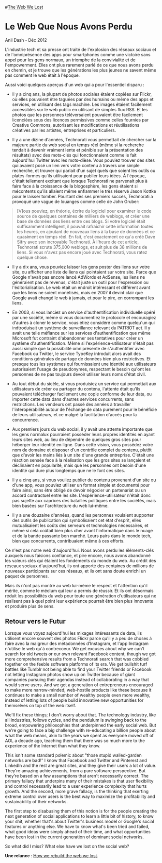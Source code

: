 #[The Web We Lost](http://dashes.com/anil/2012/12/the-web-we-lost.html)

# Le Web Que Nous Avons Perdu

Anil Dash - Déc 2012

L'industrie tech et sa presse ont traité de l'explosion des réseaux sociaux et de l'omniprésence des apps pour smartphones comme une victoire sans appel pour les gens normaux, un triomphe de la convivialité et de l'empowerment. Elles ont plus rarement parlé de ce que nous avons perdu en chemin, et je trouve que les générations les plus jeunes ne savent même pas comment le web était à l'époque. 

Aussi voici quelques aperçus d'un web qui a pour l'essentiel disparu : 

- Il y a cinq ans, la plupart de photos sociales étaient copiées sur Flickr, où elles pouvaient être taguées par des humains ou même des apps et services, en utilisant des tags machine. Les images étaient facilement accessibles sur le web public en utilisant de simples flux RSS. Et les photos que les personnes téléversaient pouvaient être facilement licenciées sous des licences permissives comme celles fournies par Creative Commons, autorisant les modifications et réutilisations créatives par les artistes, entreprises et particuliers.

- Il y a une dizine d'années, Technorati vous permettait de chercher sur la majeure partie du web social en temps réel (même si la recherche tendait à devenir vraiment lente et pénible sur la présentation des résultats) avec des mots-clés qui fonctionnaient comme le fait aujourd'hui Twitter avec les mots-dièse. Vous pouviez trouver des sites qui avaient posé un lien vers votre contenu à travers une simple recherche, et trouver qui parlait d'un sujet quels que soient les outils ou plates-formes qu'ils utilisaient pour publier leurs idées. À l'époque, c'était tellement excitant que lorsque Technorati ne parvenait plus à faire face à la croissance de la blogosphère, les gens étaient si mécontents qu'ils allaient même enflammer le très réservé Jason Kottke pour le laisser tomber. Pourtant dès ses premiers succès, Technorati a provoqué une vague de louanges comme celle de John Gruber:

<blockquote>[V]ous pouviez, en théorie, écrire du logiciel pour examiner le code source de quelques centaines de milliers de weblogs, et créer une base de données des liens entre ces blogs. Si votre logiciel était suffisamment intelligent, il pouvait rafraîchir cette information toutes les heures, en ajoutant de nouveaux liens à la base de données et ce quasiment en temps réel. En fait, c'est exactement ce qu'a créé Dave Sifry avec son incroyable Technorati. À l'heure de cet article, Technorati scrute 375,000 weblogs, et suit plus de 38 millions de liens. Si vous n'avez pas encore joué avec Technorati, vous ratez quelque chose.</blockquote>

- Il y a dix ans, vous pouviez laisser les gens poster des liens sur votre site, ou afficher une liste de liens qui pointaient sur votre site. Parce que Google n'avait pas encore lancé AdWords et AdSense, les liens ne généraient pas de revenus, c'était juste un outil pour l'expression ou l'éditorialisation. Le web était un endroit intéressant et différent avant que les liens ne soient monétisés, mais en 2007 il devint clair que Google avait changé le web à jamais, et pour le pire, en corrompant les liens.

- En 2003, si vous lanciez un service d'authentification individuelle opéré par une société, même si vous documentiez le protocole et encouragiez d'autres à cloner le service, vous étiez considéré comme quelqu'un qui indtroduisait un système de surveillance relevant du PATRIOT act. Il y avait une telle méfiance sur les services d'authentification que même Microsoft fut contraint d'abandonner ses tentatives pour créer un système d'authentification. Même si l'expérience-utilisateur n'était pas aussi simple que la possibilité omniprésente de s'authentifier avec Facebook ou Twitter, le service TypeKey introduit alors avait des conditions générales de partage de données bien plus restrictives. Et presque tous les systèmes qui fournissaient une identité aux utilisateurs autorisaient l'usage de pseudonymes, respectant le besoin qu'ont les personnes de ne pas toujours devoir utiliser leurs noms d'état civil.

- Au tout début du sicèle, si vous produisiez un service qui permettait aux utilisateurs de créer ou partager du contenu, l'attente était qu'ils pouvaient télécharger facilement une copie conforme de leur data, ou importer cette data dans d'autres services concurrents, sans restrictions. Les vendeurs ont passé des années à travailler l'interopérabilité autour de l'échange de data purement pour le bénéficie de leurs utilisateurs, et ce malgré la facilitation d'accès pour la concurrence.

- Aux premiers jours du web social, il y avait une attente importante que les gens normalux pourraient posséder leurs propres identités en ayant leurs sites web, au lieu de dépendre de quelques gros sites pour héberger leur identité en ligne. Dans cette vision, vous possédez votre nom de domaine et disposer d'un contrôle complet du contenu, plutôt que d'avoir les mains liés à un site d'une grande entreprise. C'était une réaction sensée face à la réalisation que les gros sites se lançaient et déclinaient en popularité, mais que les personnes ont besoin d'une identité qui dure plus longtemps que ne le font ces sites.

- Il y a cinq ans, si vous vouliez publier du contenu provenant d'un site ou d'une app, vous pouviez utiliser un format simple et documenté pour faire ainsi, sans être obligé de devoir négocier un partenariat ou un accord contractuel entre les site. L'expérience-utilisateur n'était donc pas sujette aux caprices des batailles politiques entre les sociétés, mais bien basées sur l'architecture du web lui-même.

- Il y a une douzaine d'années, quand les personnes voulaient supporter des outils de publication qui symbolisaient cet état d'esprit, elles mutualisaient les coûts des serveurs et technologies nécessaires, et même si cela coûtait bien plus cher avant l'informatique dans le nuage et de la bande passante bon marché. Leurs pairs dans le monde tech, bien que concurrents, contribuaient même à ces efforts.

Ce n'est pas notre web d'aujourd'hui. Nous avons perdu les éléments-clés auxquels nous faisions confiance, et pire encore, nous avons abandonné les valeurs clés qui étaient les fondements du monde du web. Au crédit des réseaux sociaux d'aujourd'hui, ils ont apporté des centaines de millions de nouveaux participants sur ces réseaux, et ils ont sans doute enrichi un paquet de personnes.

Mais ils n'ont pas montré au web lui-même le respect et l'attention qu'il mérite, comme le médium qui leur a permis de réussir. Et ils ont désormais réduit les possibilités du web pour toute une génération d'utilisateurs qui ne réalisent pas à quel point leur expérience pourrait être bien plus innovante et produire plus de sens.


## Retour vers le Futur

Lorsque vous voyez aujourd'hui les mixages intéressants de data, ils utilisent encore souvent des photos Flickr parce qu'il y a peu de choses à faire avec la maigreur des métadonnées d'Instagram, et l'app Instagram n'utilise le web qu'à contrecoeur. We get excuses about why we can't search for old tweets or our own relevant Facebook content, though we got more comprehensive results from a Technorati search that was cobbled together on the feeble software platforms of its era. We get bullshit turf battles like Tumblr not being able to find your Twitter friends or Facebook not letting Instagram photos show up on Twitter because of giant companies pursuing their agendas instead of collaborating in a way that would serve users. And we get a generation of entrepreneurs encouraged to make more narrow-minded, web-hostile products like these because it continues to make a small number of wealthy people even more wealthy, instead of letting lots of people build innovative new opportunities for themselves on top of the web itself.

We'll fix these things; I don't worry about that. The technology industry, like all industries, follows cycles, and the pendulum is swinging back to the broad, empowering philosophies that underpinned the early social web. But we're going to face a big challenge with re-educating a billion people about what the web means, akin to the years we spent as everyone moved off of AOL a decade ago, teaching them that there was so much more to the experience of the Internet than what they know.

This isn't some standard polemic about "those stupid walled-garden networks are bad!" I know that Facebook and Twitter and Pinterest and LinkedIn and the rest are great sites, and they give their users a lot of value. They're amazing achievements, from a pure software perspective. But they're based on a few assumptions that aren't necessarily correct. The primary fallacy that underpins many of their mistakes is that user flexibility and control necessarily lead to a user experience complexity that hurts growth. And the second, more grave fallacy, is the thinking that exerting extreme control over users is the best way to maximize the profitability and sustainability of their networks.

The first step to disabusing them of this notion is for the people creating the next generation of social applications to learn a little bit of history, to know your shit, whether that's about Twitter's business model or Google's social features or anything else. We have to know what's been tried and failed, what good ideas were simply ahead of their time, and what opportunities have been lost in the current generation of dominant social networks.

So what did I miss? What else have we lost on the social web?

**Une relance** : [How we rebuild the web we lost](http://dashes.com/anil/2012/12/rebuilding-the-web-we-lost.html).
